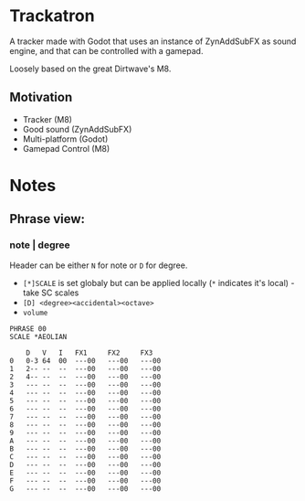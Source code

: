 # Trackatron

A tracker made with Godot that uses an instance of ZynAddSubFX as sound engine, and that can be controlled with a gamepad.

Loosely based on the great Dirtwave's M8.

## Motivation

- Tracker (M8)
- Good sound (ZynAddSubFX)
- Multi-platform (Godot)
- Gamepad Control (M8)

# Notes
## Phrase view:
### note | degree
Header can be either `N` for note or `D` for degree.
- `[*]SCALE` is set globaly but can be applied locally (`*` indicates it's local) - take SC scales
- `[D] <degree><accidental><octave>`
- `volume` 

```
PHRASE 00
SCALE *AEOLIAN
    
    D   V   I   FX1     FX2     FX3
0   0-3 64  00  ---00   ---00   ---00
1   2-- --  --  ---00   ---00   ---00
2   4-- --  --  ---00   ---00   ---00
3   --- --  --  ---00   ---00   ---00
4   --- --  --  ---00   ---00   ---00
5   --- --  --  ---00   ---00   ---00
6   --- --  --  ---00   ---00   ---00
7   --- --  --  ---00   ---00   ---00
8   --- --  --  ---00   ---00   ---00
9   --- --  --  ---00   ---00   ---00
A   --- --  --  ---00   ---00   ---00
B   --- --  --  ---00   ---00   ---00
C   --- --  --  ---00   ---00   ---00
D   --- --  --  ---00   ---00   ---00
E   --- --  --  ---00   ---00   ---00
F   --- --  --  ---00   ---00   ---00
G   --- --  --  ---00   ---00   ---00
```

